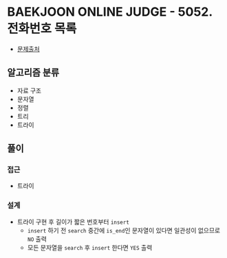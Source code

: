 # BAEKJOON ONLINE JUDGE - 5052. 전화번호 목록

- [문제출처](https://www.acmicpc.net/problem/5052 '5052. 전화번호 목록')

## 알고리즘 분류

- 자료 구조
- 문자열
- 정렬
- 트리
- 트라이

## 풀이

### 접근

- 트라이

### 설계

- 트라이 구현 후 길이가 짧은 번호부터 `insert`
  - `insert` 하기 전 `search` 중간에 `is_end`인 문자열이 있다면 일관성이 없으므로 `NO` 출력
  - 모든 문자열을 `search` 후 `insert` 한다면 `YES` 출력
